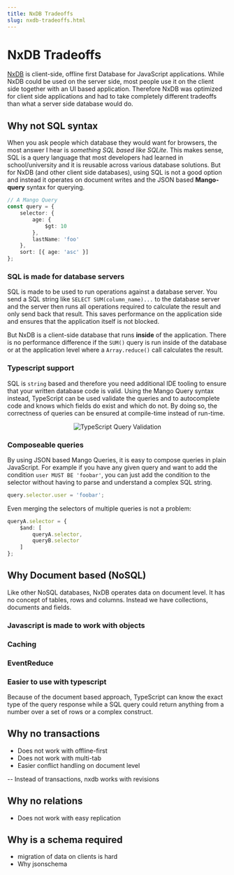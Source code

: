 ```yaml
---
title: NxDB Tradeoffs
slug: nxdb-tradeoffs.html
---
```


# NxDB Tradeoffs

[NxDB](https://nxpkg.github.io) is client-side, offline first Database for JavaScript applications.
While NxDB could be used on the server side, most people use it on the client side together with an UI based application.
Therefore NxDB was optimized for client side applications and had to take completely different tradeoffs than what a server side database would do.



## Why not SQL syntax

When you ask people which database they would want for browsers, the most answer I hear is *something SQL based like SQLite*.
This makes sense, SQL is a query language that most developers had learned in school/university and it is reusable across various database solutions. 
But for NxDB (and other client side databases), using SQL is not a good option and instead it operates on document writes and the JSON based **Mango-query** syntax for querying.

```ts
// A Mango Query
const query = {
    selector: {
        age: {
            $gt: 10
        },
        lastName: 'foo'
    },
    sort: [{ age: 'asc' }]
};
```

### SQL is made for database servers

SQL is made to be used to run operations against a database server. You send a SQL string like ```SELECT SUM(column_name)...``` to the database server and the server then runs all operations required to calculate the result and only send back that result.
This saves performance on the application side and ensures that the application itself is not blocked.

But NxDB is a client-side database that runs **inside** of the application. There is no performance difference if the `SUM()` query is run inside of the database or at the application level where a `Array.reduce()` call calculates the result.

### Typescript support

SQL is `string` based and therefore you need additional IDE tooling to ensure that your written database code is valid.
Using the Mango Query syntax instead, TypeScript can be used validate the queries and to autocomplete code and knows which fields do exist and which do not. By doing so, the correctness of queries can be ensured at compile-time instead of run-time.

<p align="center">
  <img src="./files/typescript-query-validation.png" alt="TypeScript Query Validation" />
</p>


### Composeable queries

By using JSON based Mango Queries, it is easy to compose queries in plain JavaScript.
For example if you have any given query and want to add the condition `user MUST BE 'foobar'`, you can just add the condition to the selector without having to parse and understand a complex SQL string.

```ts
query.selector.user = 'foobar';
```

Even merging the selectors of multiple queries is not a problem:

```ts
queryA.selector = {
    $and: [
        queryA.selector,
        queryB.selector
    ]
};
```


## Why Document based (NoSQL)

Like other NoSQL databases, NxDB operates data on document level. It has no concept of tables, rows and columns. Instead we have collections, documents and fields.

### Javascript is made to work with objects
### Caching 

### EventReduce

### Easier to use with typescript 

Because of the document based approach, TypeScript can know the exact type of the query response while a SQL query could return anything from a number over a set of rows or a complex construct.



## Why no transactions

- Does not work with offline-first
- Does not work with multi-tab
- Easier conflict handling on document level

-- Instead of transactions, nxdb works with revisions


## Why no relations

- Does not work with easy replication

## Why is a schema required

- migration of data on clients is hard
- Why jsonschema

## 

